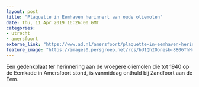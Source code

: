 ```yaml
---
layout: post
title: "Plaquette in Eemhaven herinnert aan oude oliemolen"
date: Thu, 11 Apr 2019 16:26:00 GMT
categories: 
- utrecht 
- amersfoort 
externe_link: "https://www.ad.nl/amersfoort/plaquette-in-eemhaven-herinnert-aan-oude-oliemolen~ad20c673/"
feature_image: "https://images0.persgroep.net/rcs/bU1QhIOonesb-8806ThH-zW-kVM/diocontent/145320904/_fitwidth/400/?appId=21791a8992982cd8da851550a453bd7f&quality=0.7"
---
```


Een gedenkplaat ter herinnering aan de vroegere oliemolen die tot 1940 op de Eemkade in Amersfoort stond, is vanmiddag onthuld bij Zandfoort aan de Eem.
